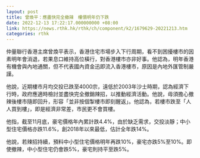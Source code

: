 ```yaml
---
layout: post
title: 曾煥平：應盡快完全撤辣　樓價明年仍下跌
date: 2022-12-13 17:22:17.000000000 +08:00
link: https://news.rthk.hk/rthk/ch/component/k2/1679629-20221213.htm
categories: rthk
---
```


仲量聯行香港主席曾煥平表示，香港住宅市場步入下行周期，看不到困擾樓市的因素明年會消退，若果息口維持高位橫行，對香港樓市亦非好事。他認為，明年香港有機會與內地通關，但不代表國內資金迅即流入香港樓市，原因是內地外匯管制嚴謹。

他說，近期樓市月均交投已跌至4000宗，遠低於2003年沙士時期，認為經濟下行時，政府應適時檢討並盡快完全撤銷辣招，以推動經濟活動。他說，毋須擔心撤辣後樓市隨即回升，形容「並非按個掣樓市即刻醒返」。他認為，若樓市跌至「人人買到樓」，即是經濟非常差，市民更不會買樓。

他指，截至11月底，豪宅價格年內累計跌4.4%，由於缺乏需求，交投淡靜；中小型住宅價格亦跌11.6%，創2018年以來最低，估計全年跌14%。

他說，若辣招持續，預料中小型住宅價格明年再跌10%，豪宅亦跌5%至10%。即使撤辣，中小型住宅仍會跌5%，豪宅則持平至跌5%。
